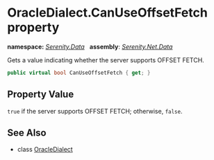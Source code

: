 # OracleDialect.CanUseOffsetFetch property
**namespace:** *[Serenity.Data](../../README.md#serenity.data-namespace)*   **assembly**: *[Serenity.Net.Data](../../README.md)*

Gets a value indicating whether the server supports OFFSET FETCH.

```csharp
public virtual bool CanUseOffsetFetch { get; }
```

## Property Value

`true` if the server supports OFFSET FETCH; otherwise, `false`.

## See Also

* class [OracleDialect](../OracleDialect.md)